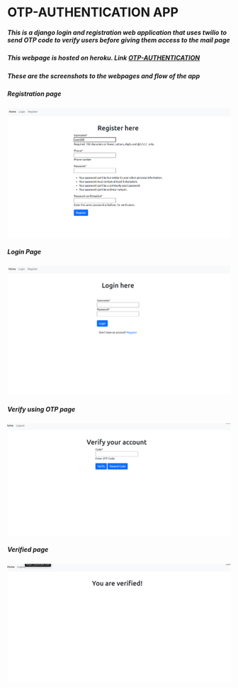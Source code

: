 # OTP-AUTHENTICATION APP

##### This is a django login and registration web application that uses twilio to send OTP code to verify users before giving them access to the mail page

##### This webpage is hosted on heroku. Link [OTP-AUTHENTICATION]()

##### These are the screenshots to the webpages and flow of the app

##### Registration page
![registration page](images/register.png)

##### Login Page
![login page](images/login.png)

##### Verify using OTP page
![verify page](images/verify.png)


##### Verified page
![Verified page](images/verified.png)
